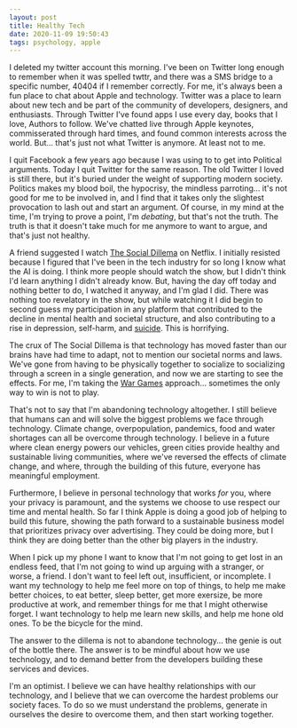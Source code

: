 ```yaml
---
layout: post
title: Healthy Tech
date: 2020-11-09 19:50:43
tags: psychology, apple
---
```


I deleted my twitter account this morning. I've been on Twitter long enough to remember when it was spelled twttr, and there was a SMS bridge to a specific number, 40404 if I remember correctly. For me, it's always been a fun place to chat about Apple and technology. Twitter was a place to learn about new tech and be part of the community of developers, designers, and enthusiasts. Through Twitter I've found apps I use every day, books that I love, Authors to follow. We've chatted live through Apple keynotes, commisserated through hard times, and found common interests across the world. But… that's just not what Twitter is anymore. At least not to me. 

I quit Facebook a few years ago because I was using to to get into Political arguments. Today I quit Twitter for the same reason. The old Twitter I loved is still there, but it's buried under the weight of supporting modern society. Politics makes my blood boil, the hypocrisy, the mindless parroting… it's not good for me to be involved in, and I find that it takes only the slightest provocation to lash out and start an argument. Of course, in my mind at the time, I'm trying to prove a point, I'm *debating*, but that's not the truth. The truth is that it doesn't take much for me anymore to want to argue, and that's just not healthy. 

A friend suggested I watch [The Social Dillema](https://www.thesocialdilemma.com) on Netflix. I initially resisted because I figured that I've been in the tech industry for so long I know what the AI is doing. I think more people should watch the show, but I didn't think I'd learn anything I didn't already know. But, having the day off today and nothing better to do, I watched it anyway, and I'm glad I did. There was nothing too revelatory in the show, but while watching it I did begin to second guess my participation in any platform that contributed to the decline in mental health and societal structure, and also contributing to a rise in depression, self-harm, and [suicide](https://www.cdc.gov/nchs/products/databriefs/db362.htm). This is horrifying.

The crux of The Social Dillema is that technology has moved faster than our brains have had time to adapt, not to mention our societal norms and laws. We've gone from having to be physically together to socialize to socializing through a screen in a single generation, and now we are starting to see the effects. For me, I'm taking the [War Games](https://en.wikipedia.org/wiki/WarGames) approach… sometimes the only way to win is not to play. 

That's not to say that I'm abandoning technology altogether. I still believe that humans can and will solve the biggest problems we face through technology. Climate change, overpopulation, pandemics, food and water shortages can all be overcome through technology. I believe in a future where clean energy powers our vehicles, green cities provide healthy and sustainable living communities, where we've reversed the effects of climate change, and where, through the building of this future, everyone has meaningful employment. 

Furthermore, I believe in personal technology that works *for* you, where your privacy is paramount, and the systems we choose to use respect our time and mental health. So far I think Apple is doing a good job of helping to build this future, showing the path forward to a sustainable business model that prioritizes privacy over advertising. They could be doing more, but I think they are doing better than the other big players in the industry. 

When I pick up my phone I want to know that I'm not going to get lost in an endless feed, that I'm not going to wind up arguing with a stranger, or worse, a friend. I don't want to feel left out, insufficient, or incomplete. I want my technology to help me feel more on top of things, to help me make better choices, to eat better, sleep better, get more exersize, be more productive at work, and remember things for me that I might otherwise forget. I want technology to help me learn new skills, and help me hone old ones. To be the bicycle for the mind. 

The answer to the dillema is not to abandone technology… the genie is out of the bottle there. The answer is to be mindful about how we use technology, and to demand better from the developers building these services and devices. 

I'm an optimist. I believe we can have healthy relationships with our technology, and I believe that we can overcome the hardest problems our society faces. To do so we must understand the problems, generate in ourselves the desire to overcome them, and then start working together. 

